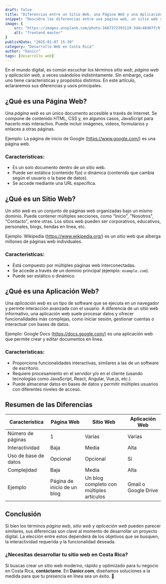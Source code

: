 ```yaml
---
draft: false
title: "Diferencias entre un Sitio Web, una Página Web y una Aplicación Web"
snippet: "Descubre las diferencias entre una página web, un sitio web y una aplicación web. Aprende sus características y cuál es la mejor opción para tu proyecto digital. Si buscas desarrollar tu sitio web en Costa Rica, contáctanos."
image: {
    src: "https://images.unsplash.com/photo-1667372393119-3d4c48d07fc9?&fit=crop&w=430&h=240",
    alt: "frontend master"
}
publishDate: "2025-01-07 15:39"
category: "Desarrollo Web en Costa Rica"
author: "Danicr"
tags: [desarrollo web]
---
```


En el mundo digital, es común escuchar los términos *sitio web*, *página web* y *aplicación web*, a veces usándolos indistintamente. Sin embargo, cada uno tiene características y propósitos distintos. En este artículo, aclararemos sus diferencias y usos principales.

## ¿Qué es una Página Web?

Una *página web* es un único documento accesible a través de Internet. Se compone de contenido HTML, CSS y, en algunos casos, JavaScript para hacerlo más interactivo. Puede incluir imágenes, videos, formularios y enlaces a otras páginas.

Ejemplo: La página de inicio de Google (https://www.google.com/) es una página web.

### Características:
- Es un solo documento dentro de un sitio web.
- Puede ser estática (contenido fijo) o dinámica (contenido que cambia según el usuario o la base de datos).
- Se accede mediante una URL específica.

## ¿Qué es un Sitio Web?

Un *sitio web* es un conjunto de páginas web organizadas bajo un mismo dominio. Puede contener múltiples secciones, como "Inicio", "Nosotros", "Contacto", entre otras. Los sitios web pueden ser corporativos, educativos, personales, blogs, tiendas en línea, etc.

Ejemplo: Wikipedia (https://www.wikipedia.org/) es un sitio web que alberga millones de páginas web individuales.

### Características:
- Está compuesto por múltiples páginas web interconectadas.
- Se accede a través de un dominio principal (ejemplo: `example.com`).
- Puede ser estático o dinámico.

## ¿Qué es una Aplicación Web?

Una *aplicación web* es un tipo de software que se ejecuta en un navegador y permite interacción avanzada con el usuario. A diferencia de un sitio web informativo, una aplicación web suele procesar datos y ofrecer funcionalidades más complejas, como iniciar sesión, gestionar cuentas o interactuar con bases de datos.

Ejemplo: Google Docs (https://docs.google.com/) es una aplicación web que permite crear y editar documentos en línea.

### Características:
- Proporciona funcionalidades interactivas, similares a las de un software de escritorio.
- Requiere procesamiento en el servidor y/o en el cliente (usando tecnologías como JavaScript, React, Angular, Vue.js, etc.).
- Puede almacenar datos en bases de datos y permitir múltiples usuarios con diferentes niveles de acceso.

## Resumen de las Diferencias

| Característica     | Página Web | Sitio Web | Aplicación Web |
|-------------------|------------|------------|----------------|
| Número de páginas | 1 | Varias | Varias |
| Interactividad   | Baja | Media | Alta |
| Uso de base de datos | Opcional | Opcional | Sí |
| Complejidad     | Baja | Media | Alta |
| Ejemplo        | Página de inicio de un blog | Un blog completo con múltiples artículos | Gmail o Google Drive |

## Conclusión

Si bien los términos *página web*, *sitio web* y *aplicación web* pueden parecer similares, sus diferencias son clave al momento de desarrollar un proyecto digital. La elección entre estos dependerá de los objetivos que se busquen, la interactividad requerida y la funcionalidad deseada.

### ¿Necesitas desarrollar tu sitio web en Costa Rica?

Si buscas crear un sitio web moderno, rápido y optimizado para tu negocio en Costa Rica, **contáctame**. En **Danicr.com**, diseñamos soluciones a la medida para que tu presencia en línea sea un éxito. 🚀